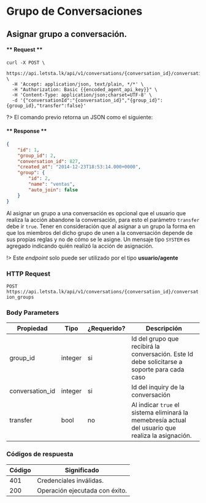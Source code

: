 # Grupo de Conversaciones
## Asignar grupo a conversación.

<!-- panels:start -->

<!-- div:right-panel -->

<!-- tabs:start -->
#### ** Request **

```shell
curl -X POST \
  https://api.letsta.lk/api/v1/conversations/{conversation_id}/conversation_groups \
  -H 'Accept: application/json, text/plain, */*' \
  -H "Authorization: Basic {{encoded_agent_api_key}}" \
  -H 'Content-Type: application/json;charset=UTF-8' \
  -d '{"conversationId":"{conversation_id}","{group_id}":{group_id},"transfer":false}'
```
<!-- tabs:end -->

?> El comando previo retorna un JSON como el siguiente:

<!-- tabs:start -->
#### ** Response **

```json
{
    "id": 1,
    "group_id": 2,
    "conversation_id": 827,
    "created_at": "2014-12-23T18:53:14.000+0000",
    "group": {
        "id": 2,
        "name": "ventas",
        "auto_join": false
    }
}
```
<!-- tabs:end -->

<!-- div:left-panel -->

Al asignar un grupo a una conversación es opcional que el usuario que realiza la acción abandone la conversación, para esto el parámetro `transfer` debe ir `true`.
Tener en consideración que al asignar a un grupo la forma en que los miembros del dicho grupo de unen a la conversación depende de sus propias reglas y no de cómo se le asigne.
Un mensaje tipo `SYSTEM` es agregado indicando quién realizó la acción de asignación.


!> Este <i>endpoint</i> solo puede ser utilizado por el tipo <strong>usuario/agente</strong>

### HTTP Request

`POST https://api.letsta.lk/api/v1/conversations/{conversation_id}/conversation_groups`

### Body Parameters

| Propiedad       | Tipo    | ¿Requerido? | Descripción                                                                                        |
|-----------------|---------|-------------|----------------------------------------------------------------------------------------------------|
| group_id        | integer | si          | Id del grupo que recibirá la conversación. Este Id debe solicitarse a soporte para cada caso       |
| conversation_id | integer | si          | Id del inquiry de la conversación                                                                  |
| transfer        | bool    | no          | Al indicar `true` el sistema eliminará la memebresía actual del usuario que realiza la asignación. |



### Códigos de respuesta

| Código | Significado                    |
|--------|--------------------------------|
| 401    | Credenciales inválidas.        |
| 200    | Operación ejecutada con éxito. |


<!-- panels:end -->
